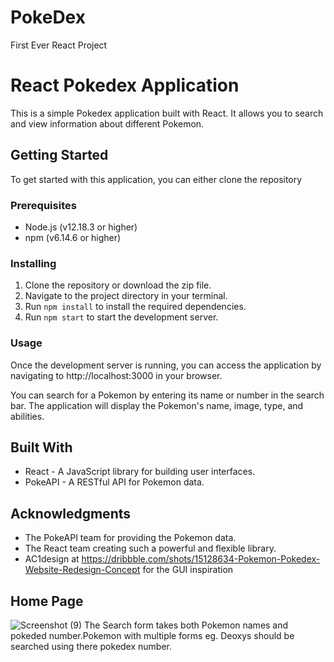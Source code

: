 # PokeDex
First Ever React Project



# React Pokedex Application

This is a simple Pokedex application built with React. It allows you to search and view information about different Pokemon.

## Getting Started

To get started with this application, you can either clone the repository 

### Prerequisites

- Node.js (v12.18.3 or higher)
- npm (v6.14.6 or higher)

### Installing

1. Clone the repository or download the zip file.
2. Navigate to the project directory in your terminal.
3. Run `npm install` to install the required dependencies.
4. Run `npm start` to start the development server.

### Usage

Once the development server is running, you can access the application by navigating to http://localhost:3000 in your browser.

You can search for a Pokemon by entering its name or number in the search bar. The application will display the Pokemon's name, image, type, and abilities.

## Built With

- React - A JavaScript library for building user interfaces.
- PokeAPI - A RESTful API for Pokemon data.



## Acknowledgments

- The PokeAPI team for providing the Pokemon data.
- The React team creating such a powerful and flexible library.
- AC1design at https://dribbble.com/shots/15128634-Pokemon-Pokedex-Website-Redesign-Concept for the GUI inspiration



## Home Page
![Screenshot (9)](https://user-images.githubusercontent.com/114600833/229611793-210bf052-e796-4bc7-afdb-cea70edb855f.png)
The Search form takes both Pokemon names and pokeded number.Pokemon with multiple forms eg. Deoxys should be searched using there pokedex number.




